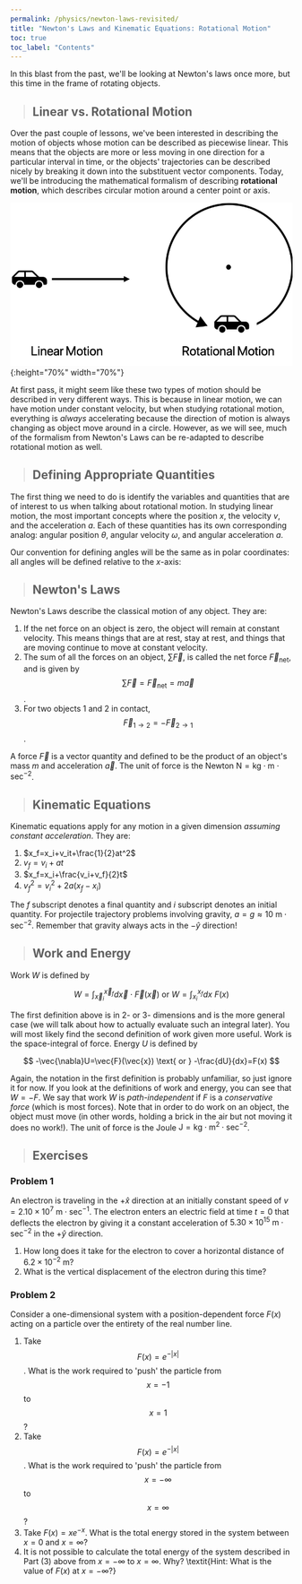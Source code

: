 ```yaml
---
permalink: /physics/newton-laws-revisited/
title: "Newton's Laws and Kinematic Equations: Rotational Motion"
toc: true
toc_label: "Contents"
---
```


In this blast from the past, we'll be looking at Newton's laws once more, but this time in the frame of rotating objects.

> ## Linear vs. Rotational Motion

Over the past couple of lessons, we've been interested in describing the motion of objects whose motion can be described as piecewise linear. This means that the objects are more or less moving in one direction for a particular interval in time, or the objects' trajectories can be described nicely by breaking it down into the substituent vector components. Today, we'll be introducing the mathematical formalism of describing **rotational motion**, which describes circular motion around a center point or axis.

![rotations-1](/assets/images/rotations-1.png){:height="70%" width="70%"}

At first pass, it might seem like these two types of motion should be described in very different ways. This is because in linear motion, we can have motion under constant velocity, but when studying rotational motion, everything is _always_ accelerating because the direction of motion is always changing as object move around in a circle. However, as we will see, much of the formalism from Newton's Laws can be re-adapted to describe rotational motion as well.

> ## Defining Appropriate Quantities

The first thing we need to do is identify the variables and quantities that are of interest to us when talking about rotational motion. In studying linear motion, the most important concepts where the position $x$, the velocity $v$, and the acceleration $a$. Each of these quantities has its own corresponding analog: angular position $\theta$, angular velocity $\omega$, and angular acceleration $a$. 

Our convention for defining angles will be the same as in polar coordinates: all angles will be defined relative to the $x$-axis:



> ## Newton's Laws

Newton's Laws describe the classical motion of any object. They are:

  1. If the net force on an object is zero, the object will remain at constant velocity. This means things that are at rest, stay at rest, and things that are moving continue to move at constant velocity.
  2. The sum of all the forces on an object, $\sum \vec{F}$, is called the net force $\vec{F}_{\text{net}}$, and is given by $$\sum \vec{F}=\vec{F}_{\text{net}}=m\vec{a}$$.
  3. For two objects $1$ and $2$ in contact, $$\vec{F}_{1\rightarrow 2}=-\vec{F}_{2\rightarrow 1}$$.

A force $\vec{F}$ is a vector quantity and defined to be the product of an object's mass $m$ and acceleration $\vec{a}$. The unit of force is the Newton $\text{N}=\text{kg}\cdot\text{m}\cdot\text{sec}^{-2}$.

> ## Kinematic Equations

Kinematic equations apply for any motion in a given dimension _assuming constant acceleration_. They are:
  1. $x_f=x_i+v_it+\frac{1}{2}at^2$
  2. $v_f=v_i+at$
  3. $x_f=x_i+\frac{v_i+v_f}{2}t$
  4. $v_f^2=v_i^2+2a(x_f-x_i)$

The $f$ subscript denotes a final quantity and $i$ subscript denotes an initial quantity. For projectile trajectory problems involving gravity, $a=g\approx 10\text{ m}\cdot\text{sec}^{-2}$. Remember that gravity always acts in the $-\hat{y}$ direction!

> ## Work and Energy

Work $W$ is defined by

$$
W=\int_{\vec{x}_i}^{\vec{x}_f}d\vec{x}\cdot\vec{F}(\vec{x}) \text{ or } W=\int_{x_i}^{x_f}dx\text{ }F(x)
$$

The first definition above is in 2- or 3- dimensions and is the more general case (we will talk about how to actually evaluate such an integral later). You will most likely find the second definition of work given more useful. Work is the space-integral of force. Energy $U$ is defined by

$$
-\vec{\nabla}U=\vec{F}(\vec{x}) \text{ or } -\frac{dU}{dx}=F(x)
$$

Again, the notation in the first definition is probably unfamiliar, so just ignore it for now. If you look at the definitions of work and energy, you can see that $W=-F$. We say that work $W$ is _path-independent_ if $F$ is a _conservative force_ (which is most forces). Note that in order to do work on an object, the object must move (in other words, holding a brick in the air but not moving it does no work!). The unit of force is the Joule $\text{J}=\text{kg}\cdot\text{m}^2\cdot\text{sec}^{-2}$.

> ## Exercises

### Problem 1

An electron is traveling in the $+\hat{x}$ direction at an initially constant speed of $v=2.10\times 10^7\text{ m}\cdot\text{sec}^{-1}$. The electron enters an electric field at time $t=0$ that deflects the electron by giving it a constant acceleration of $5.30\times 10^{15}\text{ m}\cdot\text{sec}^{-2}$ in the $+\hat{y}$ direction.

  1. How long does it take for the electron to cover a horizontal distance of $6.2\times10^{-2}\text{ m}$?
  2. What is the vertical displacement of the electron during this time?

### Problem 2

Consider a one-dimensional system with a position-dependent force $F(x)$ acting on a particle over the entirety of the real number line.

  1. Take $$F(x)=e^{-\vert x\vert}$$. What is the work required to 'push' the particle from $$x=-1$$ to $$x=1$$?
  2. Take $$F(x)=e^{-\vert x\vert}$$. What is the work required to 'push' the particle from $$x=-\infty$$ to $$x=\infty$$?
  3. Take $F(x)=xe^{-x}$. What is the total energy stored in the system between $x=0$ and $x=\infty$?
  4. It is not possible to calculate the total energy of the system described in Part (3) above from $x=-\infty$ to $x=\infty$. Why? \textit{Hint: What is the value of $F(x)$ at $x=-\infty$?}
